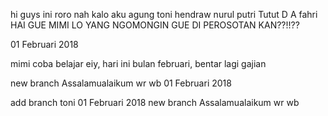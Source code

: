 hi guys ini roro
nah kalo aku agung
toni
hendraw
nurul
putri
Tutut D A
fahri
HAI GUE MIMI
LO YANG NGOMONGIN GUE DI PEROSOTAN KAN??!!??


01 Februari 2018

mimi coba belajar eiy, hari ini bulan februari, bentar lagi gajian


new branch
Assalamualaikum wr wb
01 Februari 2018


add branch toni 
01 Februari 2018
new branch
Assalamualaikum wr wb

